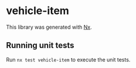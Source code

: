 # vehicle-item

This library was generated with [Nx](https://nx.dev).

## Running unit tests

Run `nx test vehicle-item` to execute the unit tests.
